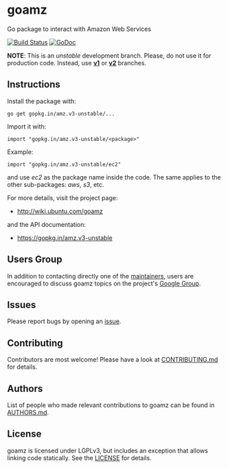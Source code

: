 goamz
=====

Go package to interact with Amazon Web Services

[![Build Status](https://travis-ci.org/go-amz/amz.svg?branch=v3-unstable)](https://travis-ci.org/go-amz/amz) [![GoDoc](https://godoc.org/gopkg.in/amz.v3-unstable?status.png)](http://godoc.org/gopkg.in/amz.v3-unstable)

**NOTE**: This is an *unstable* development branch. Please, do not use it for production code. Instead, use [**v1**](https://github.com/go-amz/amz/tree/v1) or [**v2**](https://github.com/go-amz/amz/tree/v2) branches.

Instructions
------------

Install the package with:

    go get gopkg.in/amz.v3-unstable/...

Import it with:

    import "gopkg.in/amz.v3-unstable/<package>"

Example:

    import "gopkg.in/amz.v3-unstable/ec2"

and use _ec2_ as the package name inside the code.
The same applies to the other sub-packages: _aws_, _s3_, etc.

For more details, visit the project page:

* http://wiki.ubuntu.com/goamz

and the API documentation:

* https://gopkg.in/amz.v3-unstable

Users Group
-----------

In addition to contacting directly one of the [maintainers](https://github.com/orgs/go-amz/people), users are encouraged to discuss goamz topics on the project's [Google Group](https://groups.google.com/forum/#!forum/goamz).

Issues
------

Please report bugs by opening an [issue](https://github.com/go-amz/amz/issues).

Contributing
------------

Contributors are most welcome!
Please have a look at [CONTRIBUTING.md](CONTRIBUTING.md) for details.

Authors
-------

List of people who made relevant contributions to goamz can be found in [AUTHORS.md](AUTHORS.md).

License
-------

goamz is licensed under LGPLv3, but includes an exception that allows
linking code statically. See the [LICENSE](LICENSE) for details.
